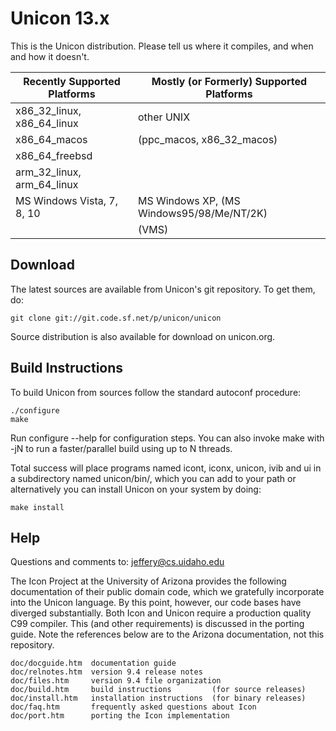Unicon 13.x
===========

This is the Unicon distribution.  Please tell us
where it compiles, and when and how it doesn't.


| Recently Supported Platforms  |  Mostly (or Formerly) Supported Platforms  |
| ----------------------------- | ------------------------------------------ |
| x86_32_linux, x86_64_linux    |  other UNIX                                |
| x86_64_macos                  |  (ppc_macos, x86_32_macos)                 |
| x86_64_freebsd                |                                            |
| arm_32_linux, arm_64_linux    |                                            |
| MS Windows Vista, 7, 8, 10    |  MS Windows XP, (MS Windows95/98/Me/NT/2K) |
|                               |  (VMS)                                     |


Download
--------

The latest sources are available from Unicon's git repository. To get them, do:

```
git clone git://git.code.sf.net/p/unicon/unicon
```
Source distribution is also available for download on unicon.org.

Build Instructions
-----------------

To build Unicon from sources follow the standard autoconf procedure:

```
./configure
make

```
Run configure --help for configuration steps. You can also invoke
make with -jN to run a faster/parallel build using up to N threads.

Total success will place programs named icont, iconx, unicon, ivib and ui
in a subdirectory named unicon/bin/, which you can add to your path or alternatively
you can install Unicon on your system by doing:

```
make install
```

Help
----

Questions and comments to: jeffery@cs.uidaho.edu

The Icon Project at the University of Arizona provides the following
documentation of their public domain code, which we gratefully incorporate
into the Unicon language. By this point, however, our code bases have
diverged substantially. Both Icon and Unicon require a production quality
C99 compiler. This (and other requirements) is discussed in the porting guide.
Note the references below are to the Arizona documentation, not this repository.

    doc/docguide.htm  documentation guide
    doc/relnotes.htm  version 9.4 release notes
    doc/files.htm     version 9.4 file organization
    doc/build.htm     build instructions         (for source releases)
    doc/install.htm   installation instructions  (for binary releases)
    doc/faq.htm       frequently asked questions about Icon
    doc/port.htm      porting the Icon implementation

